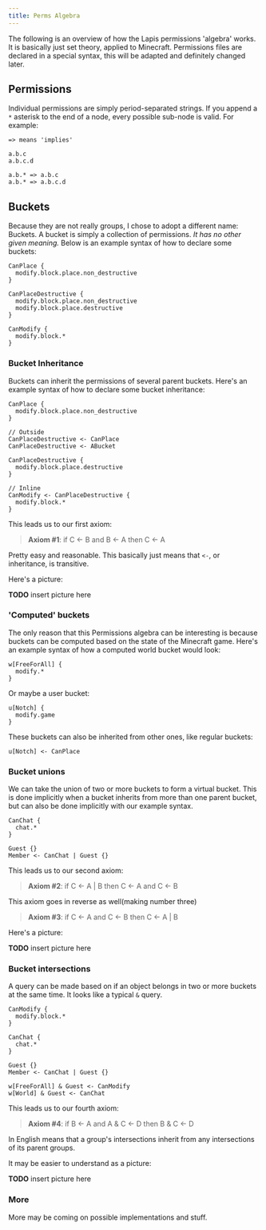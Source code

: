 ```yaml
---
title: Perms Algebra
---
```


The following is an overview of how the Lapis permissions 'algebra' works.
It is basically just set theory, applied to Minecraft.
Permissions files are declared in a special syntax, this will be adapted and definitely changed later.

## Permissions
Individual permissions are simply period-separated strings.
If you append a `*` asterisk to the end of a node, every possible sub-node is valid.
For example:

```
=> means 'implies'

a.b.c
a.b.c.d

a.b.* => a.b.c
a.b.* => a.b.c.d
```

## Buckets
Because they are not really groups, I chose to adopt a different name: Buckets.
A bucket is simply a collection of permissions.
_It has no other given meaning._
Below is an example syntax of how to declare some buckets:
```
CanPlace {
  modify.block.place.non_destructive
}

CanPlaceDestructive {
  modify.block.place.non_destructive
  modify.block.place.destructive
}

CanModify {
  modify.block.*
}
```

### Bucket Inheritance
Buckets can inherit the permissions of several parent buckets.
Here's an example syntax of how to declare some bucket inheritance:
```
CanPlace {
  modify.block.place.non_destructive
}

// Outside
CanPlaceDestructive <- CanPlace
CanPlaceDestructive <- ABucket

CanPlaceDestructive {
  modify.block.place.destructive
}

// Inline
CanModify <- CanPlaceDestructive {
  modify.block.*
}
```

This leads us to our first axiom:

> __Axiom #1__: if C <- B and B <- A then C <- A

Pretty easy and reasonable.
This basically just means that `<-`, or inheritance, is transitive.

Here's a picture:

__TODO__ insert picture here

### 'Computed' buckets
The only reason that this Permissions algebra can be interesting is because buckets can be computed based on
the state of the Minecraft game.
Here's an example syntax of how a computed world bucket would look:
```
w[FreeForAll] {
  modify.*
}
```
Or maybe a user bucket:
```
u[Notch] {
  modify.game
}
```
These buckets can also be inherited from other ones, like regular buckets:
```
u[Notch] <- CanPlace
```

### Bucket unions
We can take the union of two or more buckets to form a virtual bucket.
This is done implicitly when a bucket inherits from more than one parent bucket,
but can also be done implicitly with our example syntax.
```
CanChat {
  chat.*
}

Guest {}
Member <- CanChat | Guest {}
```

This leads us to our second axiom:

> __Axiom #2__: if C <- A | B then C <- A and C <- B

This axiom goes in reverse as well(making number three)

> __Axiom #3__: if C <- A and C <- B then C <- A | B

Here's a picture:

__TODO__ insert picture here

### Bucket intersections
A query can be made based on if an object belongs in two or more buckets at the same time.
It looks like a typical `&` query.
```
CanModify {
  modify.block.*
}

CanChat {
  chat.*
}

Guest {}
Member <- CanChat | Guest {}

w[FreeForAll] & Guest <- CanModify
w[World] & Guest <- CanChat
```

This leads us to our fourth axiom:

> __Axiom #4__: if B <- A and A & C <- D then B & C <- D

In English means that a group's intersections inherit from any intersections of its parent groups.

It may be easier to understand as a picture:

__TODO__ insert picture here

### More
More may be coming on possible implementations and stuff.